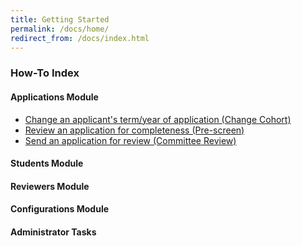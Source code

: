 ```yaml
---
title: Getting Started
permalink: /docs/home/
redirect_from: /docs/index.html
---
```


### How-To Index

#### Applications Module

- [Change an applicant's term/year of application (Change Cohort)](../applications/change-cohort/)
- [Review an application for completeness (Pre-screen)](../applications/prescreen/)
- [Send an application for review (Committee Review)](../applications/send-to-review/)

#### Students Module

#### Reviewers Module

#### Configurations Module


#### Administrator Tasks


